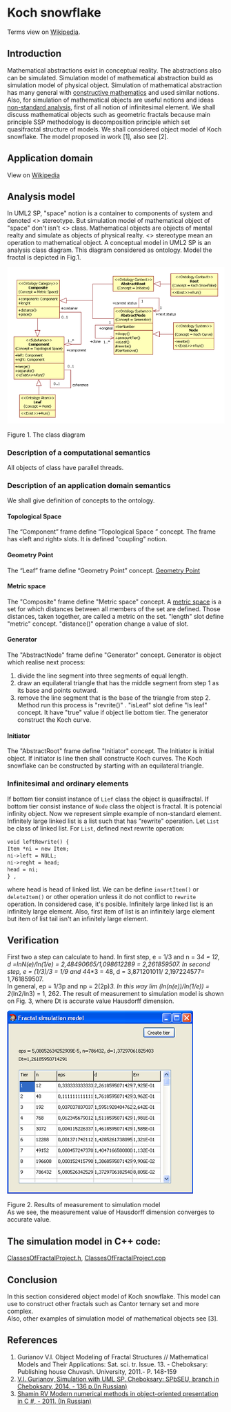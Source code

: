 # Koch snowflake
Terms view on [Wikipedia](https://en.wikipedia.org/wiki/Fractal).
## Introduction
Mathematical abstractions exist in conceptual reality. The abstractions also can be simulated. 
Simulation model of mathematical abstraction build as simulation model of physical object.
Simulation of mathematical abstraction has many general with [constructive mathematics](https://en.wikipedia.org/wiki/Constructivism_(mathematics)) and used similar notions.
Also, for simulation of mathematical objects are useful notions and ideas [non-standard analysis](https://en.wikipedia.org/wiki/Non-standard_analysis), 
first of all notion of infinitesimal element.
We shall discuss mathematical objects such as geometric fractals because main principle SSP methodology is 
decomposition principle which set quasifractal structure of models. 
We shall considered object model of Koch snowflake. The model proposed in work [1], also see [2].

## Application domain

View on [Wikipedia](https://en.wikipedia.org/wiki/Koch_snowflake)

## Analysis model
In UML2 SP, "space" notion is a container to components of system and denoted <<Space>> stereotype. 
But simulation model of mathematical object of "space" don't isn't <<Space>> class. 
Mathematical objects are objects of mental realty and simulate as objects of physical realty. 
<<Exist>> stereotype mean an operation to mathematical object.
A conceptual model in UML2 SP is an analysis class diagram. This diagram considered as ontology. 
Model the fractal is depicted in Fig.1.

<p><img src="FractalClassDiagram.png" alt="" /></p>
Figure 1. The class diagram<br/>

### Description of a computational semantics
All objects of class have parallel threads.

### Description of an application domain semantics

We shall give definition of concepts to the ontology.

#### Topological Space
The “Component” frame define “Topological Space
” concept. The frame has «left and right» slots. It is defined "coupling" notion.

#### Geometry Point
The “Leaf” frame define “Geometry Point” concept. 
[Geometry Point](https://en.wikipedia.org/wiki/Point_(geometry))

#### Metric space
The "Composite" frame define "Metric space" concept.
A [metric space](https://en.wikipedia.org/wiki/Metric_space
) is a set for which distances between all members of the set are defined. Those distances, 
taken together, are called a metric on the set. "length" slot define "metric" concept. 
"distance()" operation  change a value of slot.

#### Generator
The "AbstractNode" frame define "Generator" concept. 
Generator is object which realise next process:
1. divide the line segment into three segments of equal length.
2. draw an equilateral triangle that has the middle segment from step 1 as its base and points outward.
3. remove the line segment that is the base of the triangle from step 2.
Method run this process is "revrite()" .
"isLeaf" slot define "Is leaf" concept. It have "true" value if object lie bottom tier.
The generator construct the Koch curve.

#### Initiator
The "AbstractRoot" frame define "Initiator" concept. 
The Initiator is initial object. If initiator is line then shall constructe Koch curves.
The Koch snowflake can be constructed by starting with an equilateral triangle.

### Infinitesimal and ordinary elements
If bottom tier consist instance of `Lief` class the object is quasifractal.
If bottom tier consist instance of `Node` class the object is fractal. It is potencial infinity object.
Now we represent simple example of non-standard element. 
Infinitely large linked list is a list such that has "rewrite" operation. Let `List` be class of linked list. 
For `List`, defined next rewrite operation:
```
void leftRewrite() {
Item *ni = new Item;
ni->left = NULL;
ni->reght = head;
head = ni;
} ,
``` 
where head is head of linked list.
We can be define `insertItem()` or `deleteItem()` or other operation unless it do not conflict to `rewrite` operation. 
In considered case, it's posible.
Infinitely large linked list is an infinitely large element. Also, first item of list is an infinitely large element 
but item of list tail isn't an infinitely large element.

## Verification
First two a step can calculate to hand. In first step, e = 1/3 and n = 3*4 = 12, 
d =lnN(e)/ln(1/e) = 2,48490665/1,098612289 = 2,261859507. 
In second step, e = (1/3)/3 = 1/9 and 4*4*3 = 48, d = 3,871201011/ 2,197224577= 1,761859507.  
In general, ep = 1/3p and np = 2(2p)*3. In this way lim (ln(n(e))/ln(1/e)) = 2*(ln2/ln3) = 1, 262. 
The result of measurement to simulation model is shown on Fig. 3, where Dt is accurate value Hausdorff dimension.
<p><img src="Screenshot.png" alt="" /></p>
Figure 2. Results of measurement to simulation model<br/>
As we see, the measurement value of Hausdorff dimension converges to accurate value.

## The simulation model in C++ code:  
[ClassesOfFractalProject.h](https://github.com/vgurianov/uml-sp/blob/master/examples/fractal/ClassesOfFractalProject.h), 
[ClassesOfFractalProject.cpp](https://github.com/vgurianov/uml-sp/blob/master/examples/fractal/ClassesOfFractalProject.cpp)

## Conclusion
In this section considered object model of Koch snowflake. This model can use to construct other fractals such as Cantor ternary set and more complex.<br/>
Also, other examples of simulation model of mathematical objects see [3]. 

## References
1.	Gurianov V.I. Object Modeling of Fractal Structures // Mathematical Models and Their Applications: 
Sat. sci. tr. Issue. 13. - Cheboksary: Publishing house Chuvash. University, 2011.- P. 148-159
2.	[V.I. Gurianov, Simulation with UML SP. Cheboksary: SPbSEU, branch in Cheboksary, 2014. - 136 p.(In Russian)](http://simulation.su/static/en-books.html)
3.	[Shamin RV Modern numerical methods in object-oriented presentation in C #, - 2011. (In Russian)](http://www.intuit.ru/studies/courses/671/527/info)



